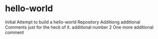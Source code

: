 # hello-world
Initial Attempt to build a hello-world Repository
Additiong additional Comments just for the heck of it. 
addiitonal number 2 
One more additional comment
